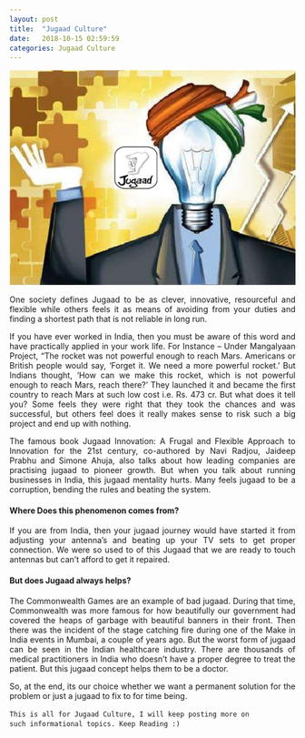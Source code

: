 ```yaml
---
layout: post
title:  "Jugaad Culture"
date:   2018-10-15 02:59:59
categories: Jugaad Culture
---
```



<html>
<head>
<style>
div {
  text-align: justify;
  text-justify: inter-word;
}
</style>
</head>
<body>


<img src="/img/jugaad.jpg" class="img-responsive" alt="">
<p>
	

</p>

<p align="justify">One society defines Jugaad to be as clever, innovative, resourceful and flexible while others feels it as means of avoiding from your duties and finding a shortest path that is not reliable in long run.</p>

<p align="justify">If you have ever worked in India, then you must be aware of this word and have practically applied in your work life. For Instance – Under Mangalyaan Project, “The rocket was not powerful enough to reach Mars. Americans or British people would say, ‘Forget it. We need a more powerful rocket.’ But Indians thought, ‘How can we make this rocket, which is not powerful enough to reach Mars, reach there?’ They launched it and became the first country to reach Mars at such low cost i.e. Rs. 473 cr. But what does it tell you? Some feels they were right that they took the chances and was successful, but others feel does it really makes sense to risk such a big project and end up with nothing.</p>


<p align="justify">The famous book Jugaad Innovation: A Frugal and Flexible Approach to Innovation for the 21st century, co-authored by Navi Radjou, Jaideep Prabhu and Simone Ahuja, also talks about how leading companies are practising jugaad to pioneer growth. But when you talk about running businesses in India, this jugaad mentality hurts. Many feels jugaad to be a corruption, bending the rules and beating the system.</p>

<h4>Where Does this phenomenon comes from?</h4>



<p align="justify">If you are from India, then your jugaad journey would have started it from adjusting your antenna’s and beating up your TV sets to get proper connection. We were so used to of this Jugaad that we are ready to touch antennas but can’t afford to get it repaired.</p>
<h4>But does Jugaad always helps?</h4>

<p align="justify">The Commonwealth Games are an example of bad jugaad. During that time, Commonwealth was more famous for how beautifully our government had covered the heaps of garbage with beautiful banners in their front. Then there was the incident of the stage catching fire during one of the Make in India events in Mumbai, a couple of years ago. But the worst form of jugaad can be seen in the Indian healthcare industry. There are thousands of medical practitioners in India who doesn’t have a proper degree to treat the patient. But this jugaad concept helps them to be a doctor.</p>
<p align="justify">So, at the end, its our choice whether we want a permanent solution for the problem or just a jugaad to fix to for time being.</p>

<code>This is all for Jugaad Culture, I will keep posting more on such informational topics. Keep Reading :)</code>

</body>
</html>
